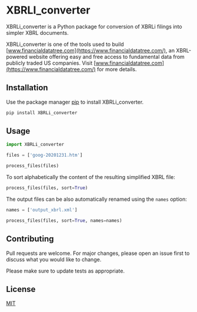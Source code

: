 # XBRLI_converter

XBRLi_converter is a Python package for conversion of XBRLi filings into simpler XBRL documents.

XBRLi_converter is one of the tools used to build [www.financialdatatree.com](https://www.financialdatatree.com/), an XBRL-powered website offering easy and free access to fundamental data from publicly traded US companies.
Visit [www.financialdatatree.com](https://www.financialdatatree.com/) for more details.

## Installation

Use the package manager [pip](https://pip.pypa.io/en/stable/) to install XBRLi_converter.

```bash
pip install XBRLi_converter
```

## Usage

```python
import XBRLi_converter

files = ['goog-20201231.htm']

process_files(files)
```

To sort alphabetically the content of the resulting simplified XBRL file:

```python
process_files(files, sort=True)
```

The output files can be also automatically renamed using the `names` option:

```python
names = ['output_xbrl.xml']

process_files(files, sort=True, names=names)
```

## Contributing
Pull requests are welcome. For major changes, please open an issue first to discuss what you would like to change.

Please make sure to update tests as appropriate.

## License
[MIT](https://choosealicense.com/licenses/mit/)